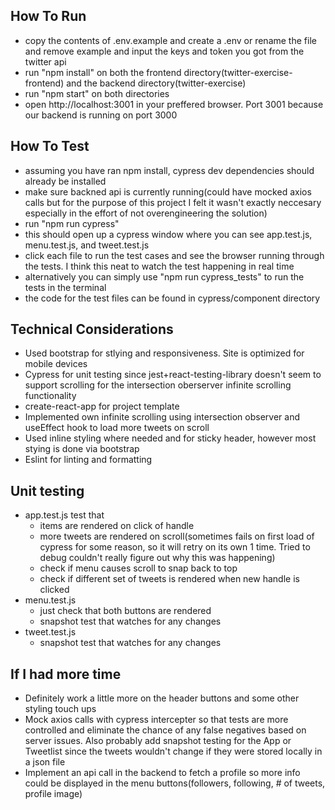 ## How To Run
- copy the contents of .env.example and create a .env or rename the file and remove example and input the keys and token you got from the twitter api
- run "npm install" on both the frontend directory(twitter-exercise-frontend) and the backend directory(twitter-exercise)
- run "npm start" on both directories
- open http://localhost:3001 in your preffered browser. Port 3001 because our backend is running on port 3000

## How To Test
- assuming you have ran npm install, cypress dev dependencies should already be installed
- make sure backned api is currently running(could have mocked axios calls but for the purpose of this project I felt it wasn't exactly neccesary especially in the effort of not overengineering the solution)
- run "npm run cypress"
- this should open up a cypress window where you can see app.test.js, menu.test.js, and tweet.test.js
- click each file to run the test cases and see the browser running through the tests. I think this neat to watch the test happening in real time
- alternatively you can simply use "npm run cypress_tests" to run the tests in the terminal
- the code for the test files can be found in cypress/component directory

## Technical Considerations
- Used bootstrap for stlying and responsiveness. Site is optimized for mobile devices
- Cypress for unit testing since jest+react-testing-library doesn't seem to support scrolling for the intersection oberserver infinite scrolling functionality
- create-react-app for project template
- Implemented own infinite scrolling using intersection observer and useEffect hook to load more tweets on scroll
- Used inline styling where needed and for sticky header, however most stying is done via bootstrap
- Eslint for linting and formatting

## Unit testing
- app.test.js test that
    - items are rendered on click of handle
    - more tweets are rendered on scroll(sometimes fails on first load of cypress for some reason, so it will retry on its own 1 time. Tried to debug couldn't really figure out why this was happening)
    - check if menu causes scroll to snap back to top
    - check if different set of tweets is rendered when new handle is clicked
- menu.test.js
    - just check that both buttons are rendered
    - snapshot test that watches for any changes
- tweet.test.js
    - snapshot test that watches for any changes

## If I had more time
- Definitely work a little more on the header buttons and some other styling touch ups
- Mock axios calls with cypress intercepter so that tests are more controlled and eliminate the chance of any false negatives based on server issues. Also probably add snapshot testing for the App or Tweetlist since the tweets wouldn't change if they were stored locally in a json file
- Implement an api call in the backend to fetch a profile so more info could be displayed in the menu buttons(followers, following, # of tweets, profile image)
